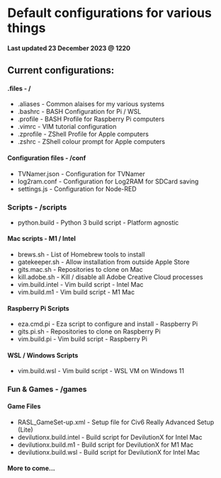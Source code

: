 # Default configurations for various things

#### Last updated 23 December 2023 @ 1220

## Current configurations:

#### .files                     - /
* .aliases                      - Common alaises for my various systems
* .bashrc                       - BASH Configuration for Pi / WSL
* .profile                      - BASH Profile for Raspberry Pi computers
* .vimrc                        - VIM tutorial configuration
* .zprofile                     - ZShell Profile for Apple computers
* .zshrc                        - ZShell colour prompt for Apple computers

#### Configuration files        -  /conf
* TVNamer.json                  - Configuration for TVNamer
* log2ram.conf                  - Configuration for Log2RAM for SDCard saving
* settings.js                   - Configuration for Node-RED 

### Scripts                     - /scripts
* python.build                  - Python 3 build script - Platform agnostic
#### Mac scripts - M1 / Intel
* brews.sh                      - List of Homebrew tools to install
* gatekeeper.sh                 - Allow installation from outside Apple Store
* gits.mac.sh                   - Repositories to clone on Mac
* kill.adobe.sh                 - Kill / disable all Adobe Creative Cloud processes
* vim.build.intel               - Vim build script - Intel Mac
* vim.build.m1                  - Vim build script - M1 Mac
#### Raspberry Pi Scripts          
* eza.cmd.pi                    - Eza script to configure and install - Raspberry Pi
* gits.pi.sh                    - Repositories to clone on Raspberry Pi
* vim.build.pi                  - Vim build script - Raspberry Pi
#### WSL / Windows Scripts
* vim.build.wsl			        - Vim build script - WSL VM on Windows 11

### Fun & Games                 - /games
#### Game Files
* RASL_GameSet-up.xml           - Setup file for Civ6 Really Advanced Setup (Lite)
* devilutionx.build.intel       - Build script for DevilutionX for Intel Mac
* devilutionx.build.m1          - Build script for DevilutionX for M1 Mac
* devilutionx.build.wsl         - Build script for DevilutionX for Intel Mac
 
#### More to come...

